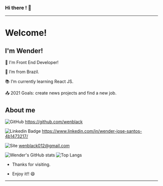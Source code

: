 ### Hi there ! 👋

----------------------------------------------------------------------------

# Welcome!

 

## I'm Wender!

 

📱 I'm Front End Developer!

:house_with_garden: I’m from Brazil.

:books: I’m currently learning React JS.

:outbox_tray: 2021 Goals: create news projects and find a new job.

 

## About me


![GitHub](https://img.shields.io/badge/github-%23121011.svg?style=for-the-badge&logo=github&logoColor=white "GitHub")     <https://github.com/wenblack>


![Linkedin Badge](https://img.shields.io/badge/-LinkedIn-blue?style=flat-square&logo=Linkedin&logoColor=white "LinkedIn") <https://www.linkedin.com/in/wender-jose-santos-4b1473217/>

![Site](https://img.shields.io/badge/google-4285F4?style=for-the-badge&logo=google&logoColor=white&link= (https://wenblack.github.io/)) wenblack012@gmail.com

![Wender's GitHub stats](https://github-readme-stats.vercel.app/api?username=wenblack&show_icons=true&theme=dark)  ![Top Langs](https://github-readme-stats.vercel.app/api/top-langs/?username=wenblack&layout=compact&theme=dark)



- Thanks for visiting.

- Enjoy it!! 😄

----------------------------------------------------------------------------------
